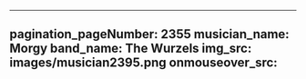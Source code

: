 ------
pagination_pageNumber: 2355
musician_name: Morgy
band_name: The Wurzels
img_src: images/musician2395.png
onmouseover_src: 
------